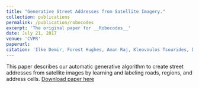 ```yaml
---
title: "Generative Street Addresses from Satellite Imagery."
collection: publications
permalink: /publication/robocodes
excerpt: 'The original paper for __Robocodes__'
date: July 21, 2017
venue: 'CVPR'
paperurl:
citation: 'Ilke Demir, Forest Hughes, Aman Raj, Kleovoulos Tsourides, Divyaa Ravichandran, Suryanarayana Murthy, <b>Kaunil Dhruv</b>, Sanyam Garg, Jatin Malhotra, Barrett Doo, Grace Kermani, Ramesh Raskar. "Robocodes: Towards Generative Street Addresses from Satellite Imagery". <i>CVPR, IEEE 2017</i>.'
---
```

This paper describes our automatic generative algorithm to create street addresses from satellite images by learning and labeling roads, regions, and address cells.
[Download paper here](https://research.fb.com/wp-content/uploads/2017/07/cvpr_ev_final_sent.pdf)
